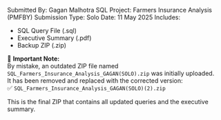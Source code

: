 Submitted By: Gagan Malhotra
SQL Project: Farmers Insurance Analysis (PMFBY)
Submission Type: Solo
Date: 11 May 2025
Includes:
- SQL Query File (.sql)
- Executive Summary (.pdf)
- Backup ZIP (.zip)

📝 **Important Note:**  
By mistake, an outdated ZIP file named `SQL_Farmers_Insurance_Analysis_GAGAN(SOLO).zip` was initially uploaded.  
It has been removed and replaced with the corrected version:  
✅ `SQL_Farmers_Insurance_Analysis_GAGAN(SOLO)(2).zip`  

This is the final ZIP that contains all updated queries and the executive summary.
